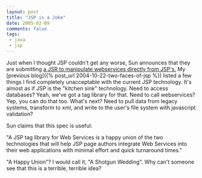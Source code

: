 ```yaml
---
layout: post
title: "JSP is a Joke"
date: 2005-02-09
comments: false
tags:
 - java
 - jsp
---
```


Just when I thought JSP couldn't get any worse, Sun announces that they are submitting [a JSR to manipulate webservices directly from JSP's.](http://jcp.org/en/jsr/detail?id=267) My [previous blog]({% post_url 2004-10-22-two-faces-of-jsp %}) listed a few things I find completely unacceptable with the current JSP technology. It's almost as if JSP is the "kitchen sink" technology. Need to access databases? Yeah, we've got a tag library for that. Need to call webservices? Yep, you can do that too. What's next? Need to pull data from legacy systems, transform to xml, and write to the user's file system with javascript validation?


Sun claims that this spec is useful:


"A JSP tag library for Web Services is a happy union of the two technologies that will help JSP page authors integrate Web Services into their web applications with minimal effort and quick turnaround times."


"A Happy Union"? I would call it, "A Shotgun Wedding". Why can't someone see that this is a terrible, terrible idea?

